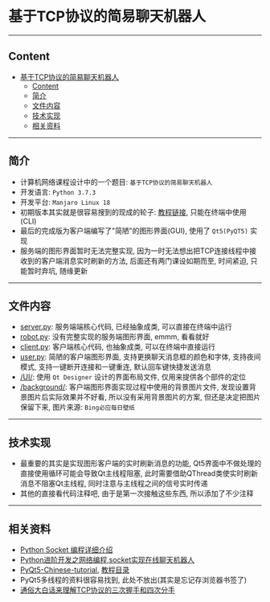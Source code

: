 # 基于TCP协议的简易聊天机器人
---
## Content

<!-- TOC -->

- [基于TCP协议的简易聊天机器人](#基于tcp协议的简易聊天机器人)
    - [Content](#content)
    - [简介](#简介)
    - [文件内容](#文件内容)
    - [技术实现](#技术实现)
    - [相关资料](#相关资料)

<!-- /TOC -->
---
## 简介

- 计算机网络课程设计中的一个题目: `基于TCP协议的简易聊天机器人`
- 开发语言: `Python 3.7.3`
- 开发平台: `Manjaro Linux 18`
- 初期版本其实就是很容易搜到的现成的轮子: [教程链接](https://www.imooc.com/article/31228), 只能在终端中使用(CLI)
- 最后的完成版为客户端编写了"简陋"的图形界面(GUI), 使用了 `Qt5(PyQT5)` 实现
- 服务端的图形界面暂时无法完整实现, 因为一时无法想出把TCP连接线程中接收到的客户端消息实时刷新的方法, 后面还有两门课设如期而至, 时间紧迫, 只能暂时弃坑, 随缘更新

---
## 文件内容

- [server.py](./server.py): 服务端端核心代码, 已经抽象成类, 可以直接在终端中运行
- [robot.py](./robot.py): 没有完整实现的服务端图形界面, emmm, 看看就好
- [client.py](./client.py): 客户端核心代码, 也抽象成类, 可以在终端中直接运行
- [user.py](./user.py): 简陋的客户端图形界面, 支持更换聊天消息框的颜色和字体, 支持夜间模式, 支持一键断开连接和一键重连, 默认回车键快捷发送消息
- [/UI/](./UI/): 使用 `Qt Designer` 设计的界面布局文件, 仅用来提供各个部件的定位
- [/background/](./background/): 客户端图形界面实现过程中使用的背景图片文件, 发现设置背景图片后实际效果并不好看, 所以没有采用背景图片的方案, 但还是决定把图片保留下来, 图片来源: `Bing必应每日壁纸`

---
## 技术实现

- 最重要的其实是实现图形客户端的实时刷新消息的功能, Qt5界面中不做处理的直接使用循环可能会导致Qt主线程阻塞, 此时需要借助QThread类使实时刷新消息不阻塞Qt主线程, 同时注意与主线程之间的信号实时传递
- 其他的直接看代码注释吧, 由于是第一次接触这些东西, 所以添加了不少注释

---
## 相关资料

- [Python Socket 编程详细介绍](https://gist.github.com/kevinkindom/108ffd675cb9253f8f71)
- [Python进阶开发之网络编程,socket实现在线聊天机器人](https://www.imooc.com/article/31228)
- [PyQt5-Chinese-tutorial](https://github.com/maicss/PyQt5-Chinese-tutorial), [教程目录](https://github.com/maicss/PyQt5-Chinese-tutorial/blob/master/SUMMARY.md?1560763794372)
- PyQt5多线程的资料很容易找到, 此处不放出(其实是忘记存浏览器书签了)
- [通俗大白话来理解TCP协议的三次握手和四次分手](https://github.com/jawil/blog/issues/14)